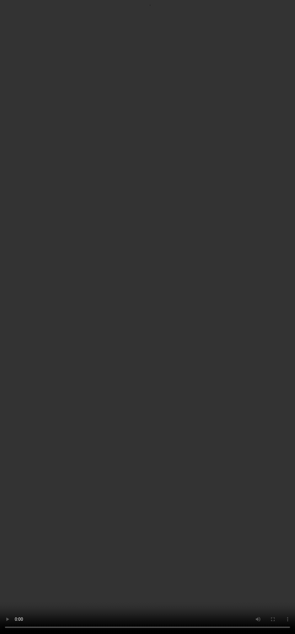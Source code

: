 ## <span style="color:#364BC9">What is Complex Prompting?</span>
<video src="${PRIVATE_COMPLEX_PROMPTING_VIDEO_4}" frameborder="0" allowfullscreen style="position: absolute; top: 0; left: 0; width: 100%; height: 100%; border: none; object-fit: cover;" controls="" controlslist="nodownload nofullscreen" style="width: 100%" />

:::tip
Complex prompting is an advanced way of interacting with AI by embedding context, constraints, roles, and multi-step logic into a single instruction. Unlike simple prompts, it challenges the model to reason, adapt, and synthesize like a human. Think of it as turning a basic task into a layered, creative problem; much like asking someone to bake a themed cake with dietary rules and detailed steps.
:::

## <span style="color:#364BC9">Why Learn Complex Prompting?</span>

:::tip
Learning complex prompting is essential for evaluating models, as it reveals issues like hallucinations and skipped steps. It’s also key to creating high-quality datasets for supervised fine-tuning (SFT). Additionally, it enables strong feedback loops by turning model failures into actionable insights.
:::

***
